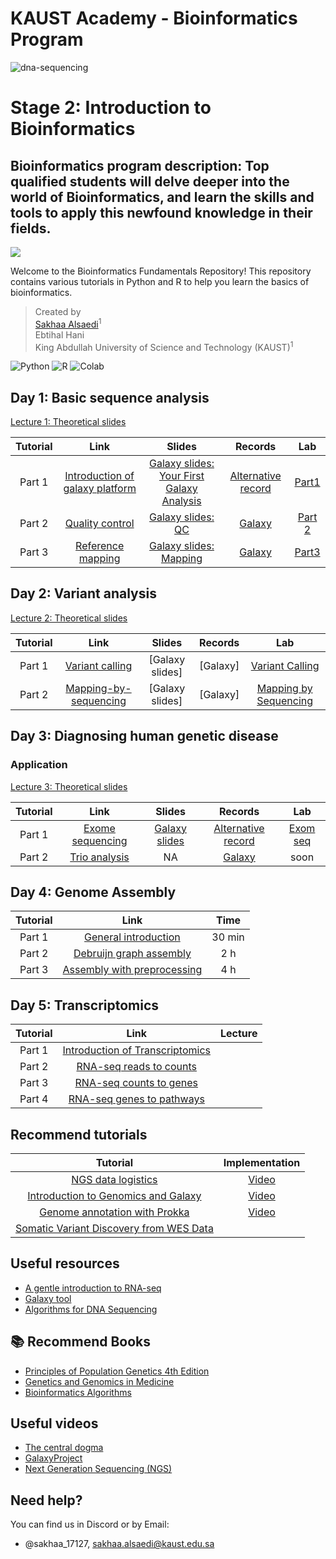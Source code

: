 # KAUST Academy - Bioinformatics Program

![dna-sequencing](https://github.com/galaxyproject/usegalaxy-tools/assets/42935314/6ba37898-31a2-4a1a-855f-ee23b0015dae)

# Stage 2: Introduction to Bioinformatics
## Bioinformatics program description: Top qualified students will delve deeper into the world of Bioinformatics, and learn the skills and tools to apply this newfound knowledge in their fields.


 <img src="https://img.shields.io/badge/License-MIT-yellow.svg" /></a>
 
Welcome to the Bioinformatics Fundamentals Repository! This repository contains various tutorials in Python and R to help you learn the basics of bioinformatics.


> Created by <br>
> [Sakhaa Alsaedi](https://cemse.kaust.edu.sa/cbrc/people/person/sakhaa-alsaedi)<sup>1</sup> <br>
> Ebtihal Hani <br>
> King Abdullah University of Science and Technology (KAUST)<sup>1</sup>

![Python](https://img.shields.io/badge/Python-3776AB?style=for-the-badge&logo=python&logoColor=white)
![R](https://img.shields.io/badge/R-276DC3?style=for-the-badge&logo=r&logoColor=white)
![Colab](https://img.shields.io/badge/Colab-F9AB00?style=for-the-badge&logo=googlecolab&color=525252)


## Day 1: Basic sequence analysis

[Lecture 1: Theoretical slides](https://github.com/Sakhaa-Alsaedi/Bioinformatics-/blob/main/%20Day1_GH_Introduction%20to%20Bioinformatics_Sakhaa.pdf)

|Tutorial| Link | Slides| Records | Lab|
|:---: | :---:  |     :---:      | :---:| :---:|
|Part 1| [Introduction of galaxy platform ](https://training.galaxyproject.org/training-material/topics/introduction/tutorials/galaxy-intro-peaks2genes/tutorial.html)|[Galaxy slides: Your First Galaxy Analysis](https://docs.google.com/presentation/d/1rOGp4o_Dc-QIHS4YT4HizdfXTVhJB1HwPPZkSDuMhig/edit#slide=id.gbc9627d000_0_346)| [Alternative record](https://www.youtube.com/watch?v=1UPCrQxGwcU&list=PLNFLKDpdM3B_3M7i8fQ3rH_sax6rmAsyz)| [Part1](https://usegalaxy.org/u/ebtihal.hani/h/galaxy-introduction-part1) |
|Part 2| [Quality control](https://training.galaxyproject.org/training-material/topics/sequence-analysis/tutorials/quality-control/tutorial.html)| [Galaxy slides: QC](https://training.galaxyproject.org/training-material/topics/sequence-analysis/tutorials/quality-control/slides.html#1)| [Galaxy](https://www.youtube.com/watch?v=QJRlX2hWDKM)| [Part 2](https://usegalaxy.org/u/ebtihal.hani/h/galaxy-introduction-part2)|
|Part 3| [Reference mapping](https://training.galaxyproject.org/training-material/topics/sequence-analysis/tutorials/mapping/tutorial.html) |[Galaxy slides: Mapping](https://training.galaxyproject.org/training-material/topics/sequence-analysis/tutorials/mapping/slides.html#1)| [Galaxy](https://www.youtube.com/watch?v=1wm-62E2NkY&t=1s)| [Part3](https://usegalaxy.org/u/ebtihal.hani/h/quality-control-part3)|


## Day 2: Variant analysis
[Lecture 2: Theoretical slides](https://github.com/Sakhaa-Alsaedi/Bioinformatics-/blob/main/Day2_VC.pdf)

|Tutorial| Link | Slides| Records | Lab|
|:---: | :---:  |     :---:      | :---:| :---:|
|Part 1| [Variant calling](https://training.galaxyproject.org/training-material/topics/variant-analysis/tutorials/dip/tutorial.html)|[Galaxy slides]|[Galaxy]| [Variant Calling](https://usegalaxy.org/u/ebtihal.hani/h/variant-calling)|
|Part 2| [Mapping-by-sequencing](https://training.galaxyproject.org/training-material/topics/variant-analysis/tutorials/mapping-by-sequencing/tutorial.html)|[Galaxy slides]|[Galaxy]| [Mapping by Sequencing](https://usegalaxy.org/u/ebtihal.hani/h/mapping-by-sequencing)| [Part 1](https://usegalaxy.org/u/ebtihal.hani/h/quality-control-part1), 


## Day 3: Diagnosing human genetic disease 
### Application 
[Lecture 3: Theoretical slides](https://github.com/Sakhaa-Alsaedi/Bioinformatics-/blob/main/%20Day1_GH_Introduction%20to%20Bioinformatics_Sakhaa.pdf)

|Tutorial| Link | Slides| Records | Lab|
|:---: | :---:  |     :---:      | :---:| :---:|
|Part 1| [Exome sequencing](https://training.galaxyproject.org/training-material/topics/variant-analysis/tutorials/exome-seq/tutorial.html)| [Galaxy slides](https://training.galaxyproject.org/training-material/topics/variant-analysis/tutorials/introduction/slides.html#1)|[Alternative record](https://www.youtube.com/watch?v=lpzBwR1P0h0)| [Exom seq](https://usegalaxy.org/u/ebtihal.hani/h/exome-sequencing)|
|Part 2| [Trio analysis](https://training.galaxyproject.org/training-material/topics/variant-analysis/tutorials/trio-analysis/tutorial.html)| NA| [Galaxy](https://www.youtube.com/watch?v=3OWXWOkJRqU)| soon|

## Day 4: Genome Assembly

|Tutorial| Link | Time| 
|:---: | :---:  |     :---:      | 
|Part 1| [General introduction](https://training.galaxyproject.org/training-material/topics/assembly/tutorials/general-introduction/tutorial.html)| 30 min|
|Part 2| [Debruijn graph assembly](https://training.galaxyproject.org/training-material/topics/assembly/tutorials/debruijn-graph-assembly/slides-plain.html)| 2 h|
|Part 3| [Assembly with preprocessing](https://training.galaxyproject.org/training-material/topics/assembly/tutorials/assembly-with-preprocessing/tutorial.html)| 4 h|

## Day 5: Transcriptomics 

|Tutorial| Link | Lecture| 
|:---: | :---:  |     :---:      | 
|Part 1| [Introduction of Transcriptomics ](https://training.galaxyproject.org/training-material/topics/transcriptomics/tutorials/introduction/slides.html#1)| | [Video](https://www.youtube.com/watch?v=qKkS_tztw_Q&t=3s)|
|Part 2| [RNA-seq reads to counts](https://training.galaxyproject.org/training-material/topics/transcriptomics/tutorials/rna-seq-reads-to-counts/tutorial.html)| |
|Part 3| [RNA-seq counts to genes](https://training.galaxyproject.org/training-material/topics/transcriptomics/tutorials/rna-seq-counts-to-genes/tutorial.html)| |
|Part 4| [RNA-seq genes to pathways](https://training.galaxyproject.org/training-material/topics/transcriptomics/tutorials/rna-seq-genes-to-pathways/tutorial.html)| |

## Recommend tutorials 
|Tutorial | Implementation| 
|:---: |     :---:      | 
[NGS data logistics](https://training.galaxyproject.org/training-material/topics/introduction/tutorials/galaxy-intro-ngs-data-managment/tutorial.html)| [Video](https://www.youtube.com/watch?v=9mIL0tIfZ_o) |
[Introduction to Genomics and Galaxy](https://training.galaxyproject.org/training-material/topics/introduction/tutorials/galaxy-intro-strands/tutorial.html)| [Video](https://www.youtube.com/watch?v=P1mEWZ_tAgQ) |
| [Genome annotation with Prokka](https://training.galaxyproject.org/training-material/topics/transcriptomics/tutorials/rna-seq-counts-to-genes/tutorial.html)| [Video](https://www.youtube.com/watch?v=B8pIQZPf21Y)|
| [Somatic Variant Discovery from WES Data](https://training.galaxyproject.org/training-material/topics/transcriptomics/tutorials/rna-seq-genes-to-pathways/tutorial.html)| | NA|

## Useful resources 
- [A gentle introduction to RNA-seq](https://www.youtube.com/watch?app=desktop&v=tlf6wYJrwKY)
- [Galaxy tool](https://github.com/galaxyproject/usegalaxy-tools)
- [Algorithms for DNA Sequencing]([https://www.python.org/about/gettingstarted/](https://www.youtube.com/watch?v=hpb-mH-yjLc&list=PL2mpR0RYFQsBiCWVJSvVAO3OJ2t7DzoHA)) 

## :books: Recommend Books 
- [Principles of Population Genetics 4th Edition](https://www.scribd.com/document/327383907/Principles-Population-Genetics)
- [Genetics and Genomics in Medicine](https://moodle2.units.it/pluginfile.php/271710/mod_resource/content/1/Genetics-Genomics-Medicine.pdf)
- [Bioinformatics Algorithms](https://compeau.cbd.cmu.edu/online-education/bioinformatics-algorithms-an-active-learning-approach/)

## Useful videos
- [The central dogma](https://www.youtube.com/watch?v=gG7uCskUOrA&t=1s)
- [GalaxyProject](https://www.youtube.com/@GalaxyProject/videos)
- [Next Generation Sequencing (NGS)](https://www.youtube.com/watch?v=jFCD8Q6qSTM&list=PLTt9kKfqE_0Gem8hIcJEn7YcesuuKdt_n)
## Need help?
You can find us in Discord or by Email:

- @sakhaa_17127, sakhaa.alsaedi@kaust.edu.sa

